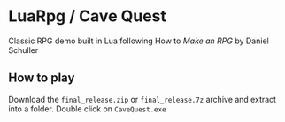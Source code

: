 # LuaRpg / Cave Quest
Classic RPG demo built in Lua following How to *Make an RPG* by Daniel Schuller

## How to play
Download the `final_release.zip` or `final_release.7z` archive and extract into a folder. Double click on `CaveQuest.exe`

